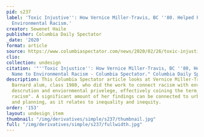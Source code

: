 ```yaml
---
pid: s237
label: 'Toxic Injustive'': How Vernice Miller-Travis, BC ''80. Helped Put a Name to
  Environmental Racism.'
creator: Sewenet Haile
publisher: Columbia Daily Spectator
_date: '2020'
format: article
source: https://www.columbiaspectator.com/news/2020/02/26/toxic-injustice-how-vernice-miller-travis-bc-80-helped-put-a-name-to-environmental-racism/
clio:
collection: undesign
citation: '"''Toxic Injustice'': How Vernice Miller-Travis, BC ''80, Helped Put a
  Name to Environmental Racism - Columbia Spectator." Columbia Daily Spectator. https://www.columbiaspectator.com/news/2020/02/26/toxic-injustice-how-vernice-miller-travis-bc-80-helped-put-a-name-to-environmental-racism/'
description: This Columbia Spectator article looks at Vernice Miller-Travis, a black
  Barnard alum, class 1980, who did the work to connect racism with enviornmental
  descrution and enviornmental privelege, effectively coining the term, "enviornmental
  racism". A significant amount of her findings can be connected to urban development
  and planning, as it relates to inequality and inequity.
order: '153'
layout: undesign_item
thumbnail: "/img/derivatives/simple/s237/thumbnail.jpg"
full: "/img/derivatives/simple/s237/fullwidth.jpg"
---
```

